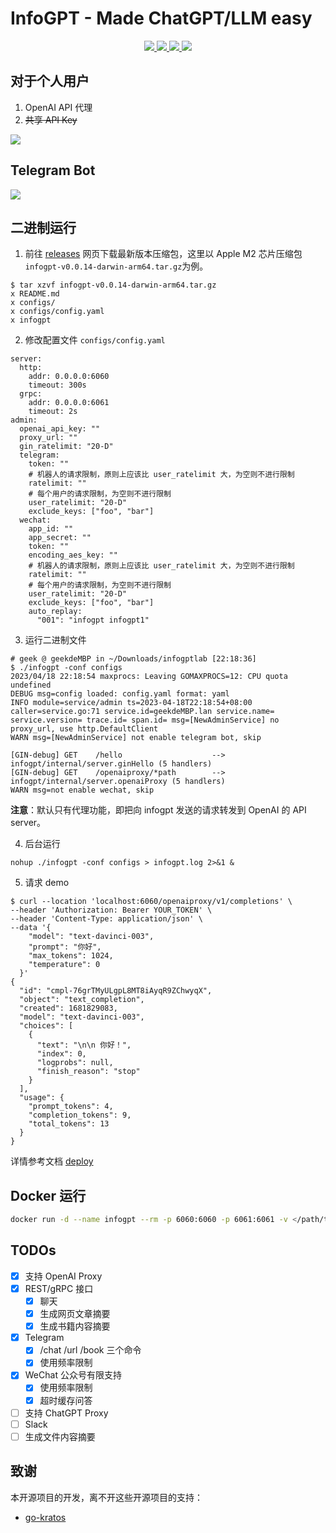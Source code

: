 # InfoGPT - Made ChatGPT/LLM easy

<p align="center">
  <a href="https://pkg.go.dev/badge/github.com/alwqx/infogpt" title="GoDoc">
    <img src="https://pkg.go.dev/badge/github.com/alwqx/infogpt?status.svg">
  </a>
  <a href="https://github.com/alwqx/infogpt/releases" title="GitHub release">
    <img src="https://github.com/alwqx/infogpt/releases.svg">
  </a>
  <a href="https://opensource.org/licenses/MIT" title="License: MIT">
    <img src="https://img.shields.io/badge/License-MIT-blue.svg">
  </a>
  <a href="https://www.tickgit.com/browse?repo=github.com/alwqx/infogpt&branch=main" title="TODOs">
    <img src="https://badgen.net/https/api.tickgit.com/badgen/github.com/alwqx/infogpt/main">
  </a>
</p>

## 对于个人用户

1. OpenAI API 代理
2. ~~共享 API Key~~

![](https://alwq.site/github/infogpt_openai_proxy.gif)

## Telegram Bot

![](https://alwq.site/github/infogpt_telegram_2.gif)

## 二进制运行

1. 前往 [releases](https://github.com/alwqx/infogpt/releases) 网页下载最新版本压缩包，这里以 Apple M2 芯片压缩包 `infogpt-v0.0.14-darwin-arm64.tar.gz`为例。

```shell
$ tar xzvf infogpt-v0.0.14-darwin-arm64.tar.gz
x README.md
x configs/
x configs/config.yaml
x infogpt
```

2. 修改配置文件 `configs/config.yaml`

```
server:
  http:
    addr: 0.0.0.0:6060
    timeout: 300s
  grpc:
    addr: 0.0.0.0:6061
    timeout: 2s
admin:
  openai_api_key: ""
  proxy_url: ""
  gin_ratelimit: "20-D"
  telegram:
    token: ""
    # 机器人的请求限制，原则上应该比 user_ratelimit 大，为空则不进行限制
    ratelimit: ""
    # 每个用户的请求限制，为空则不进行限制
    user_ratelimit: "20-D"
    exclude_keys: ["foo", "bar"]
  wechat:
    app_id: ""
    app_secret: ""
    token: ""
    encoding_aes_key: ""
    # 机器人的请求限制，原则上应该比 user_ratelimit 大，为空则不进行限制
    ratelimit: ""
    # 每个用户的请求限制，为空则不进行限制
    user_ratelimit: "20-D"
    exclude_keys: ["foo", "bar"]
    auto_replay:
      "001": "infogpt infogpt1"
```

3. 运行二进制文件

```
# geek @ geekdeMBP in ~/Downloads/infogptlab [22:18:36]
$ ./infogpt -conf configs
2023/04/18 22:18:54 maxprocs: Leaving GOMAXPROCS=12: CPU quota undefined
DEBUG msg=config loaded: config.yaml format: yaml
INFO module=service/admin ts=2023-04-18T22:18:54+08:00 caller=service.go:71 service.id=geekdeMBP.lan service.name= service.version= trace.id= span.id= msg=[NewAdminService] no proxy_url, use http.DefaultClient
WARN msg=[NewAdminService] not enable telegram bot, skip

[GIN-debug] GET    /hello                    --> infogpt/internal/server.ginHello (5 handlers)
[GIN-debug] GET    /openaiproxy/*path        --> infogpt/internal/server.openaiProxy (5 handlers)
WARN msg=not enable wechat, skip
```

**注意**：默认只有代理功能，即把向 infogpt 发送的请求转发到 OpenAI 的 API server。

4. 后台运行

```shell
nohup ./infogpt -conf configs > infogpt.log 2>&1 &
```

5. 请求 demo

```shell
$ curl --location 'localhost:6060/openaiproxy/v1/completions' \
--header 'Authorization: Bearer YOUR_TOKEN' \
--header 'Content-Type: application/json' \
--data '{
    "model": "text-davinci-003",
    "prompt": "你好",
    "max_tokens": 1024,
    "temperature": 0
  }'
{
  "id": "cmpl-76grTMyULgpL8MT8iAyqR9ZChwyqX",
  "object": "text_completion",
  "created": 1681829083,
  "model": "text-davinci-003",
  "choices": [
    {
      "text": "\n\n 你好！",
      "index": 0,
      "logprobs": null,
      "finish_reason": "stop"
    }
  ],
  "usage": {
    "prompt_tokens": 4,
    "completion_tokens": 9,
    "total_tokens": 13
  }
}
```

详情参考文档 [deploy](docs/deploy.md)

## Docker 运行

```bash
docker run -d --name infogpt --rm -p 6060:6060 -p 6061:6061 -v </path/to/your/configs>:/data/conf infogpt:latest
```

## TODOs

- [x] 支持 OpenAI Proxy
- [x] REST/gRPC 接口
  - [x] 聊天
  - [x] 生成网页文章摘要
  - [x] 生成书籍内容摘要
- [x] Telegram
  - [x] /chat /url /book 三个命令
  - [x] 使用频率限制
- [x] WeChat 公众号有限支持
  - [x] 使用频率限制
  - [x] 超时缓存问答
- [ ] 支持 ChatGPT Proxy
- [ ] Slack
- [ ] 生成文件内容摘要

## 致谢

本开源项目的开发，离不开这些开源项目的支持：

- [go-kratos](https://github.com/go-kratos/kratos)
